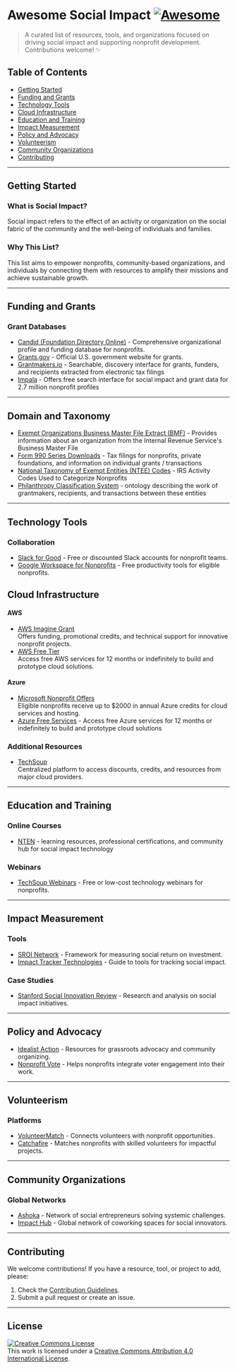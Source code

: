 # Awesome Social Impact [![Awesome](https://awesome.re/badge.svg)](https://awesome.re)

> A curated list of resources, tools, and organizations focused on driving social impact and supporting nonprofit development. Contributions welcome! ✨

## Table of Contents

- [Getting Started](#getting-started)
- [Funding and Grants](#funding-and-grants)
- [Technology Tools](#technology-tools)
- [Cloud Infrastructure](#cloud-infrastructure)
- [Education and Training](#education-and-training)
- [Impact Measurement](#impact-measurement)
- [Policy and Advocacy](#policy-and-advocacy)
- [Volunteerism](#volunteerism)
- [Community Organizations](#community-organizations)
- [Contributing](#contributing)

---

## Getting Started

### What is Social Impact?
Social impact refers to the effect of an activity or organization on the social fabric of the community and the well-being of individuals and families.

### Why This List?
This list aims to empower nonprofits, community-based organizations, and individuals by connecting them with resources to amplify their missions and achieve sustainable growth.

---

## Funding and Grants

### Grant Databases
- [Candid (Foundation Directory Online)](https://candid.org/) - Comprehensive organizational profile and funding database for nonprofits.
- [Grants.gov](https://www.grants.gov/) - Official U.S. government website for grants.
- [Grantmakers.io](https://www.grantmakers.io/) - Searchable, discovery interface for grants, funders, and recipients extracted from electronic tax filings
- [Impala](https://impala.digital/) - Offers free search interface for social impact and grant data for 2.7 million nonprofit profiles

---

## Domain and Taxonomy

- [Exempt Organizations Business Master File Extract (BMF)](https://www.irs.gov/charities-non-profits/exempt-organizations-business-master-file-extract-eo-bmf) - Provides information about an organization from the Internal Revenue Service's Business Master File
- [Form 990 Series Downloads](https://www.irs.gov/charities-non-profits/form-990-series-downloads) - Tax filings for nonprofits, private foundations, and information on individual grants / transactions
- [National Taxonomy of Exempt Entities (NTEE) Codes](https://urbaninstitute.github.io/nccs/resources/ntee/) - IRS Activity Codes Used to Categorize Nonprofits
- [Philanthropy Classification System](https://taxonomy.candid.org/) - ontology describing the work of grantmakers, recipients, and transactions between these entities

---

## Technology Tools

### Collaboration
- [Slack for Good](https://slack.com/about/slack-for-good) - Free or discounted Slack accounts for nonprofit teams.
- [Google Workspace for Nonprofits](https://www.google.com/nonprofits/) - Free productivity tools for eligible nonprofits.

## Cloud Infrastructure

#### AWS

- [AWS Imagine Grant](https://aws.amazon.com/imagine-grant/)  
  Offers funding, promotional credits, and technical support for innovative nonprofit projects.
- [AWS Free Tier](https://aws.amazon.com/free/)  
  Access free AWS services for 12 months or indefinitely to build and prototype cloud solutions.  

#### Azure

- [Microsoft Nonprofit Offers](https://www.microsoft.com/nonprofits/azure)  
  Eligible nonprofits receive up to $2000 in annual Azure credits for cloud services and hosting.  
- [Azure Free Services](https://azure.microsoft.com/en-us/pricing/free-services) - Access free Azure services for 12 months or indefinitely to build and prototype cloud solutions

### Additional Resources

- [TechSoup](https://www.techsoup.org/)  
  Centralized platform to access discounts, credits, and resources from major cloud providers.  

---

## Education and Training

### Online Courses
- [NTEN](https://www.nten.org/) - learning resources, professional certifications, and community hub for social impact technology

### Webinars
- [TechSoup Webinars](https://www.techsoup.org/webinars) - Free or low-cost technology webinars for nonprofits.

---

## Impact Measurement

### Tools
- [SROI Network](https://socialvalueint.org/) - Framework for measuring social return on investment.
- [Impact Tracker Technologies](https://impacttrackertech.org/) - Guide to tools for tracking social impact.

### Case Studies
- [Stanford Social Innovation Review](https://ssir.org/) - Research and analysis on social impact initiatives.

---

## Policy and Advocacy

- [Idealist Action](https://www.idealist.org/) - Resources for grassroots advocacy and community organizing.
- [Nonprofit Vote](https://www.nonprofitvote.org/) - Helps nonprofits integrate voter engagement into their work.

---

## Volunteerism

### Platforms
- [VolunteerMatch](https://www.volunteermatch.org/) - Connects volunteers with nonprofit opportunities.
- [Catchafire](https://www.catchafire.org/) - Matches nonprofits with skilled volunteers for impactful projects.

---

## Community Organizations

### Global Networks
- [Ashoka](https://www.ashoka.org/) - Network of social entrepreneurs solving systemic challenges.
- [Impact Hub](https://impacthub.net/) - Global network of coworking spaces for social innovators.

---

## Contributing

We welcome contributions! If you have a resource, tool, or project to add, please:

1. Check the [Contribution Guidelines](CONTRIBUTING.md).
2. Submit a pull request or create an issue.

---

## License

[![Creative Commons License](https://i.creativecommons.org/l/by/4.0/88x31.png)](http://creativecommons.org/licenses/by/4.0/)  
This work is licensed under a [Creative Commons Attribution 4.0 International License](http://creativecommons.org/licenses/by/4.0/).
